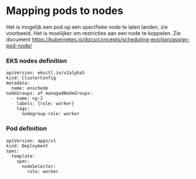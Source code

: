 # Mapping pods to nodes

Het is mogelijk een pod op een specifieke node te laten landen, zie voorbeeld.
Het is moeilijker om restricties aan een node te koppelen. Zie document https://kubernetes.io/docs/concepts/scheduling-eviction/assign-pod-node/

### EKS nodes definition

    apiVersion: eksctl.io/v1alpha5
    kind: ClusterConfig
    metadata:
      name: enschede
    nodeGroups: of managedNodeGroups:
      - name: ng-2
        labels: {role: worker}
        tags:
          nodegroup-role: worker

### Pod definition

    apiVersion: apps/v1
    kind: Deployment
    spec:
      template:
        spec:
          nodeSelector:
            role: worker


